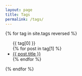 ```yaml
---
layout: page
title: Tags
permalink: /tags/
---
```


<section class="tags">

{% for tag in site.tags reversed %}
  <ul id="{{ tag[0] }}">
    <div class="tag-name">{{ tag[0] }}</div>
    {% for post in tag[1] %}
      <li><a href="{{ post.url }}">{{ post.title }}</a></li>
    {% endfor %}
  </ul>
{% endfor %}

</section>